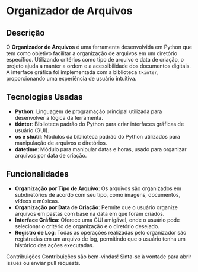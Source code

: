 # Organizador de Arquivos

## Descrição

O **Organizador de Arquivos** é uma ferramenta desenvolvida em Python que tem como objetivo facilitar a organização de arquivos em um diretório específico. Utilizando critérios como tipo de arquivo e data de criação, o projeto ajuda a manter a ordem e a acessibilidade dos documentos digitais. A interface gráfica foi implementada com a biblioteca `tkinter`, proporcionando uma experiência de usuário intuitiva.

## Tecnologias Usadas

- **Python**: Linguagem de programação principal utilizada para desenvolver a lógica da ferramenta.
- **tkinter**: Biblioteca padrão do Python para criar interfaces gráficas de usuário (GUI).
- **os e shutil**: Módulos da biblioteca padrão do Python utilizados para manipulação de arquivos e diretórios.
- **datetime**: Módulo para manipular datas e horas, usado para organizar arquivos por data de criação.

## Funcionalidades

- **Organização por Tipo de Arquivo**: Os arquivos são organizados em subdiretórios de acordo com seu tipo, como imagens, documentos, vídeos e músicas.
- **Organização por Data de Criação**: Permite que o usuário organize arquivos em pastas com base na data em que foram criados.
- **Interface Gráfica**: Oferece uma GUI amigável, onde o usuário pode selecionar o critério de organização e o diretório desejado.
- **Registro de Log**: Todas as operações realizadas pelo organizador são registradas em um arquivo de log, permitindo que o usuário tenha um histórico das ações executadas.



Contribuições
Contribuições são bem-vindas! Sinta-se à vontade para abrir issues ou enviar pull requests.

